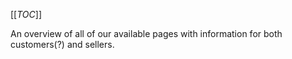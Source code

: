 [[_TOC_]]

An overview of all of our available pages with information for both customers(?) and sellers.


